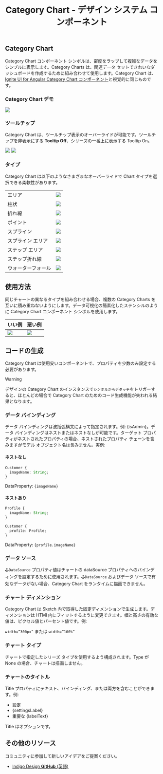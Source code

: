 ﻿---
title: Category Chart - デザイン システム コンポーネント
_description: Category Chart コンポーネント シンボルは、複雑なデータをシンプルに表示します。
_keywords: デザイン システム, Sketch, Ignite UI for Angular, コンポーネント, UI ライブラリ, ウィジェット
_language: ja
---

## Category Chart

Category Chart コンポーネント シンボルは、密度をラップして複雑なデータをシンプルに表示します。Category Charts は、関連データ セットできれいなダッシュボードを作成するために組み合わせて使用します。Category Chart は、[Ignite UI for Angular Category Chart コンポーネント](https://jp.infragistics.com/products/ignite-ui-angular/angular/components/categorychart.html)と視覚的に同じものです。

### Category Chart デモ

![](../images/category_chart_demo.png)

### ツールチップ

Category Chart は、ツールチップ表示のオーバーライドが可能です。ツールチップを非表示にする **Tooltip Off**、シリーズの一番上に表示する Tooltip On。

![](../images/chart_category_tooltip-off.png)
![](../images/chart_category_tooltip-on.png)

### タイプ

Category Chart は以下のようなさまざまなオーバーライドで Chart タイプを選択できる柔軟性があります。

|             |                                               |
| ----------- | --------------------------------------------- |
| エリア        | ![](../images/chart_category_area.png)        |
| 柱状      | ![](../images/chart_category_column.png)      |
| 折れ線        | ![](../images/chart_category_line.png)        |
| ポイント       | ![](../images/chart_category_point.png)       |
| スプライン      | ![](../images/chart_category_spline.png)      |
| スプライン エリア | ![](../images/chart_category_spline-area.png) |
| ステップ エリア   | ![](../images/chart_category_step-area.png)   |
| ステップ折れ線   | ![](../images/chart_category_step-line.png)   |
| ウォーターフォール   | ![](../images/chart_category_waterfall.png)   |

## 使用方法

同じチャートの異なるタイプを組み合わせる場合、複数の Category Charts を互いに積み重ねないようにします。データ可視化の簡素化したステンシルのように Category Chart コンポーネント シンボルを使用します。

| いい例                                   | 悪い例                                   |
| ------------------------------------- | --------------------------------------- |
| ![](../images/chart_category_do1.png) | ![](../images/chart_category_dont1.png) |

## コードの生成

Category Chart は使用安いコンポーネントで、プロパティを少数のみ設定する必要があります。

> [!WARNING]
> デザインの Category Chart のインスタンスで`シンボルからデタッチ`をトリガーすると、ほとんどの場合で Category Chart のためのコード生成機能が失われる結果となります。

### データ バインディング

データ バインディングは波括弧構文によって指定されます。例: {isAdmin}。データ バインディングはネストまたはネストなしが可能です。ターゲット プロパティがネストされたプロパティの場合、ネストされたプロパティ チェーンを含みますがモデル オブジェクト名は含みません。実例:

#### ネストなし

```typescript
Customer {
  imageName: String;
}
```
DataProperty: `{imageName}`

#### ネストあり

```typescript
Profile {
  imageName: String;
}

Customer {
  profile: Profile;
}
```
DataProperty: `{profile.imageName}`

### データ ソース

`🕹️DataSource` プロパティ値はチャートの dataSource プロパティへのバインディングを設定するために使用されます。`🕹️DataSource` およびデータ ソースで有効なデータがない場合、Category Chart をランタイムに描画できません。

### チャート ディメンション

Category Chart は Sketch 内で取得した固定ディメンションで生成します。ディメンションは HTMl 内にフィットするように変更できます。幅と高さの有効な値は、ピクセル値とパーセント値です。例:

`width=”300px”` または `width=”100%”`

### チャート タイプ

チャートで指定したシリーズ タイプを使用するよう構成されます。Type が None の場合、チャートは描画しません。

### チャートのタイトル

Title プロパティにテキスト、バインディング、または両方を含むことができます。例:

- 設定
- {settingsLabel}
- 重要な {labelText}

Title はオプションです。

## その他のリソース

コミュニティに参加して新しいアイデアをご提案ください。

- [Indigo Design **GitHub** (英語)](https://github.com/IgniteUI/design-system-docfx)
